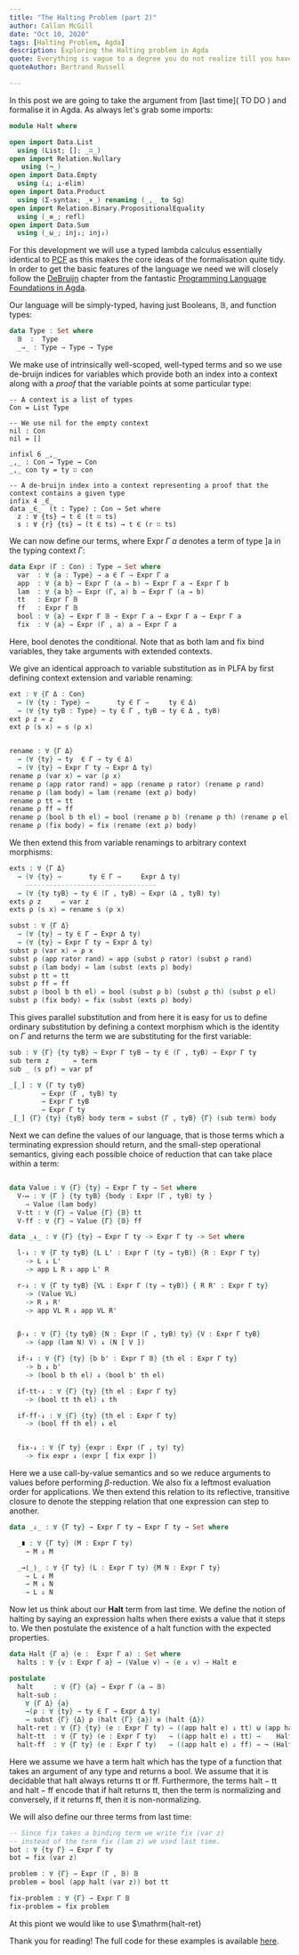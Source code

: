 ```yaml
---
title: "The Halting Problem (part 2)"
author: Callan McGill
date: "Oct 10, 2020"
tags: [Halting Problem, Agda]
description: Exploring the Halting problem in Agda
quote: Everything is vague to a degree you do not realize till you have tried to make it precise. 
quoteAuthor: Bertrand Russell

---
```


In this post we are going to take the argument from [last time]( TO DO ) and formalise it in Agda. 
As always let's grab some imports:

```agda
module Halt where

open import Data.List
  using (List; []; _∷_)
open import Relation.Nullary
   using (¬_)
open import Data.Empty
  using (⊥; ⊥-elim)
open import Data.Product
  using (Σ-syntax; _×_) renaming (_,_ to Sg)
open import Relation.Binary.PropositionalEquality
  using (_≡_; refl)
open import Data.Sum
  using (_⊎_; inj₁; inj₂)
```

For this development we will use a typed lambda calculus essentially identical to 
[PCF](https://en.wikipedia.org/wiki/Programming_Computable_Functions) as this makes the 
core ideas of the formalisation quite tidy. In order to get
the basic features of the language we need we will closely follow the 
[DeBruijn](https://plfa.github.io/DeBruijn/) 
chapter from the fantastic [Programming Language Foundations in Agda](https://plfa.github.io/).

Our language will be simply-typed, having just $\mathrm{Booleans}$, $\mathbb{B}$, and function types:
```agda
data Type : Set where
  𝔹  :  Type
  _⇒_ : Type → Type → Type
```

We make use of intrinsically well-scoped, well-typed terms and so we use de-bruijn indices
for variables which provide both an index into a context along with a  _proof_ that the variable
points at some particular type:

```
-- A context is a list of types
Con = List Type

-- We use nil for the empty context
nil : Con
nil = []

infixl 6 _,_
_,_ : Con → Type → Con
_,_ con ty = ty ∷ con

-- A de-bruijn index into a context representing a proof that the context contains a given type
infix 4 _∈_
data _∈_  (t : Type) : Con → Set where
  z : ∀ {ts} → t ∈ (t ∷ ts)
  s : ∀ {r} {ts} → (t ∈ ts) → t ∈ (r ∷ ts)
```

We can now define our terms, where $\mathrm{Expr}\;\Gamma\; a$ denotes a term of type $]\mathrm{a}$
in the typing context $\Gamma$:
```agda
data Expr (Γ : Con) : Type → Set where
  var  : ∀ {a : Type} → a ∈ Γ → Expr Γ a
  app  : ∀ {a b} → Expr Γ (a ⇒ b) → Expr Γ a → Expr Γ b
  lam  : ∀ {a b} → Expr (Γ, a) b → Expr Γ (a ⇒ b)
  tt   : Expr Γ 𝔹
  ff   : Expr Γ 𝔹
  bool : ∀ {a} → Expr Γ 𝔹 → Expr Γ a → Expr Γ a → Expr Γ a
  fix  : ∀ {a} → Expr (Γ , a) a → Expr Γ a
```

Here, $\mathrm{bool}$ denotes the conditional. Note that as both $\mathrm{lam}$
and $\mathrm{fix}$ bind variables, they take arguments with extended contexts.


We give an identical approach to variable substitution as in PLFA by first defining context
extension and variable renaming:

```agda
ext : ∀ {Γ Δ : Con}
  → (∀ {ty : Type} →       ty ∈ Γ →     ty ∈ Δ)
  → (∀ {ty tyB : Type} → ty ∈ Γ , tyB → ty ∈ Δ , tyB)
ext ρ z = z
ext ρ (s x) = s (ρ x)


rename : ∀ {Γ Δ}
  → (∀ {ty} → ty  ∈ Γ → ty ∈ Δ)
  → (∀ {ty} → Expr Γ ty → Expr Δ ty)
rename ρ (var x) = var (ρ x)
rename ρ (app rator rand) = app (rename ρ rator) (rename ρ rand)
rename ρ (lam body) = lam (rename (ext ρ) body)
rename ρ tt = tt
rename ρ ff = ff
rename ρ (bool b th el) = bool (rename ρ b) (rename ρ th) (rename ρ el)
rename ρ (fix body) = fix (rename (ext ρ) body)
```

We then extend this from variable renamings to arbitrary context morphisms:

```agda
exts : ∀ {Γ Δ}
  → (∀ {ty} →       ty ∈ Γ →     Expr Δ ty)
    ---------------------------------
  → (∀ {ty tyB} → ty ∈ (Γ , tyB) → Expr (Δ , tyB) ty)
exts ρ z     = var z
exts ρ (s x) = rename s (ρ x)

subst : ∀ {Γ Δ}
  → (∀ {ty} → ty ∈ Γ → Expr Δ ty)
  → (∀ {ty} → Expr Γ ty → Expr Δ ty)
subst ρ (var x) = ρ x
subst ρ (app rator rand) = app (subst ρ rator) (subst ρ rand)
subst ρ (lam body) = lam (subst (exts ρ) body)
subst ρ tt = tt
subst ρ ff = ff
subst ρ (bool b th el) = bool (subst ρ b) (subst ρ th) (subst ρ el)
subst ρ (fix body) = fix (subst (exts ρ) body)
```

This gives parallel substitution and from here it is easy for us to define ordinary substitution
by defining a context morphism which is the identity on $\Gamma$ and returns the term we
are substituting for the first variable:
```agda
sub : ∀ {Γ} {ty tyB} → Expr Γ tyB → ty ∈ (Γ , tyB) → Expr Γ ty
sub term z      = term
sub _ (s pf) = var pf

_[_] : ∀ {Γ ty tyB}
        → Expr (Γ , tyB) ty
        → Expr Γ tyB
        → Expr Γ ty
_[_] {Γ} {ty} {tyB} body term = subst {Γ , tyB} {Γ} (sub term) body
```

Next we can define the values of our language, that is those terms which a terminating
expression should return, and the small-step operational semantics, giving each
possible choice of reduction that can take place within a term:
```agda

data Value : ∀ {Γ} {ty} → Expr Γ ty → Set where
  V-↦ : ∀ {Γ } {ty tyB} {body : Expr (Γ , tyB) ty }
    → Value (lam body)
  V-tt : ∀ {Γ} → Value {Γ} {𝔹} tt
  V-ff : ∀ {Γ} → Value {Γ} {𝔹} ff

data _↓_ : ∀ {Γ} {ty} → Expr Γ ty -> Expr Γ ty -> Set where

  l-↓ : ∀ {Γ ty tyB} {L L' : Expr Γ (ty ⇒ tyB)} {R : Expr Γ ty}
    -> L ↓ L'
    -> app L R ↓ app L' R

  r-↓ : ∀ {Γ ty tyB} {VL : Expr Γ (ty ⇒ tyB)} { R R' : Expr Γ ty}
    -> (Value VL)
    -> R ↓ R'
    -> app VL R ↓ app VL R'


  β-↓ : ∀ {Γ} {ty tyB} {N : Expr (Γ , tyB) ty} {V : Expr Γ tyB}
    -> (app (lam N) V) ↓ (N [ V ])

  if-↓ : ∀ {Γ} {ty} {b b' : Expr Γ 𝔹} {th el : Expr Γ ty}
    -> b ↓ b'
    -> (bool b th el) ↓ (bool b' th el)

  if-tt-↓ : ∀ {Γ} {ty} {th el : Expr Γ ty}
    -> (bool tt th el) ↓ th

  if-ff-↓ : ∀ {Γ} {ty} {th el : Expr Γ ty}
    -> (bool ff th el) ↓ el


  fix-↓ : ∀ {Γ ty} {expr : Expr (Γ , ty) ty}
    -> fix expr ↓ (expr [ fix expr ])
```
Here we a use call-by-value semantics and so we reduce arguments to values
before performing $\beta$-reduction. We also fix a leftmost evaluation order
for applications. We then extend this relation to its reflective, transitive closure
to denote the stepping relation that one expression can step to another.

```agda
data _⇓_ : ∀ {Γ ty} → Expr Γ ty → Expr Γ ty → Set where

  _∎ : ∀ {Γ ty} (M : Expr Γ ty)
    → M ⇓ M

  _→⟨_⟩_ : ∀ {Γ ty} (L : Expr Γ ty) {M N : Expr Γ ty}
    → L ↓ M
    → M ⇓ N
    → L ⇓ N
```

Now let us think about our $\mathbf{Halt}$ term from last time. We define the notion of 
halting by saying an expression halts when there exists a value that it steps to. 
We then postulate the existence of a $\mathrm{halt}$ function with the expected properties.

```agda
data Halt {Γ a} (e :  Expr Γ a) : Set where
  halts : ∀ {v : Expr Γ a} → (Value v) → (e ⇓ v) → Halt e

postulate
  halt     : ∀ {Γ} {a} → Expr Γ (a ⇒ 𝔹)
  halt-sub :
    ∀ {Γ Δ} {a}
    →(ρ : ∀ {ty} → ty ∈ Γ → Expr Δ ty)
    → subst {Γ} {Δ} ρ (halt {Γ} {a}) ≡ (halt {Δ})
  halt-ret : ∀ {Γ} {ty} (e : Expr Γ ty) → ((app halt e) ⇓ tt) ⊎ (app halt e ⇓ ff)
  halt-tt  : ∀ {Γ ty} (e : Expr Γ ty)   → ((app halt e) ⇓ tt) →    Halt e
  halt-ff  : ∀ {Γ ty} (e : Expr Γ ty)   → ((app halt e) ⇓ ff) → ¬ (Halt e)
```

Here we assume we have a term $\mathrm{halt}$ which has the type of a function
that takes an argument of any type and returns a bool. We assume that it is decidable that halt always
returns $\mathrm{tt}$ or $\mathrm{ff}$. Furthermore, the terms $\mathrm{halt-tt}$ and 
$\mathrm{halt-ff}$ encode that if $\mathrm{halt}$ returns $\mathrm{tt}$, then the term is normalizing
and conversely, if it returns $\mathrm{ff}$, then it is non-normalizing.


We will also define our three terms from last time:

```agda
-- Since fix takes a binding term we write fix (var z)
-- instead of the term fix (lam z) we used last time.
bot : ∀ {ty Γ} → Expr Γ ty
bot = fix (var z)

problem : ∀ {Γ} → Expr (Γ , 𝔹) 𝔹
problem = bool (app halt (var z)) bot tt

fix-problem : ∀ {Γ} → Expr Γ 𝔹
fix-problem = fix problem
```

At this piont we would like to use $\mathrm{halt-ret}






Thank you for reading! The full code for these examples is available
[here](https://github.com/Boarders/agda-peano/blob/master/Peano.agda).
